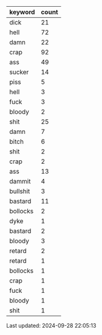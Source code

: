 | keyword | count|
| --- | --- |
| dick | 21 |
| hell | 72 |
| damn | 22 |
| crap | 92 |
| ass | 49 |
| sucker | 14 |
| piss | 5 |
| hell | 3 |
| fuck | 3 |
| bloody | 2 |
| shit | 25 |
| damn | 7 |
| bitch | 6 |
| shit | 2 |
| crap | 2 |
| ass | 13 |
| dammit | 4 |
| bullshit | 3 |
| bastard | 11 |
| bollocks | 2 |
| dyke | 1 |
| bastard | 2 |
| bloody | 3 |
| retard | 2 |
| retard | 1 |
| bollocks | 1 |
| crap | 1 |
| fuck | 1 |
| bloody | 1 |
| shit | 1 |


Last updated: 2024-09-28 22:05:13